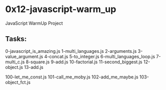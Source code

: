 # 0x12-javascript-warm_up

JavaScript WarmUp Project

## Tasks:

0-javascript_is_amazing.js
1-multi_languages.js
2-arguments.js
3-value_argument.js
4-concat.js
5-to_integer.js
6-multi_languages_loop.js
7-multi_c.js
8-square.js
9-add.js
10-factorial.js
11-second_biggest.js
12-object.js
13-add.js

100-let_me_const.js
101-call_me_moby.js
102-add_me_maybe.js
103-object_fct.js
